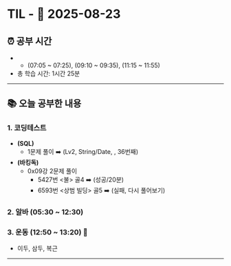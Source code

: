 # TIL - 📅 2025-08-23

## ⏰ 공부 시간
- - (07:05 ~ 07:25), (09:10 ~ 09:35), (11:15 ~ 11:55)
- 총 학습 시간: 1시간 25분

---

## 📚 오늘 공부한 내용
### 1. 코딩테스트
- **(SQL)**
  - 1문제 풀이 ➡️ (Lv2, String/Date, , 36번째)
- **(바킹독)**
  - 0x09강 2문제 풀이
    - 5427번 <불> 골4 ➡️ (성공/20분)
    - 6593번 <상범 빌딩> 골5 ➡️ (실패, 다시 풀어보기)

### 2. 알바 (05:30 ~ 12:30)

### 3. 운동 (12:50 ~ 13:20) 👟
- 이두, 삼두, 복근

---
